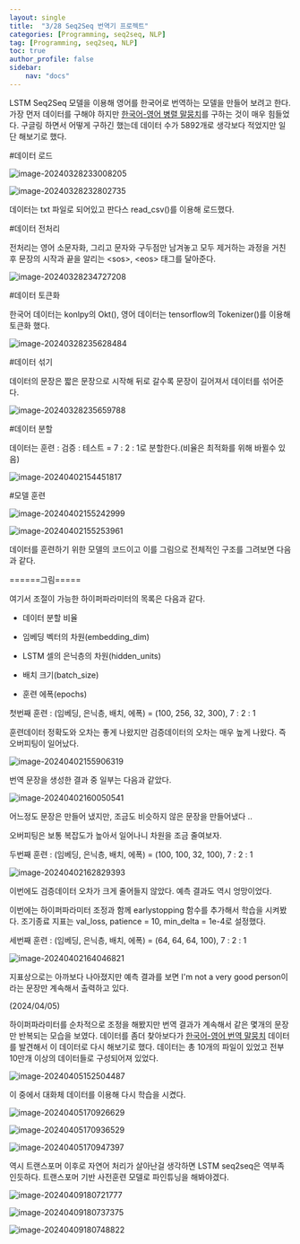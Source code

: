 ```yaml
---
layout: single
title:  "3/28 Seq2Seq 번역기 프로젝트"
categories: [Programming, seq2seq, NLP]
tag: [Programming, seq2seq, NLP]
toc: true
author_profile: false
sidebar:
    nav: "docs"
---
```


  LSTM Seq2Seq 모델을 이용해 영어를 한국어로 번역하는 모델을 만들어 보려고 한다. 가장 먼저 데이터를 구해야 하지만 [한국어-영어 병렬 말뭉치](http://www.manythings.org/anki)를 구하는 것이 매우 힘들었다. 구글링 하면서 어떻게 구하긴 했는데 데이터 수가 5892개로 생각보다 적었지만 일단 해보기로 했다.

#데이터 로드

![image-20240328233008205](../images/2024-03-28-seq2seq번역기/image-20240328233008205.png)

![image-20240328232802735](../images/2024-03-28-seq2seq번역기/image-20240328232802735.png)

데이터는 txt 파일로 되어있고 판다스 read_csv()를 이용해 로드했다. 



#데이터 전처리

전처리는 영어 소문자화, 그리고 문자와 구두점만 남겨놓고 모두 제거하는 과정을 거친 후 문장의 시작과 끝을 알리는 \<sos\>, \<eos\> 태그를 달아준다.

![image-20240328234727208](../images/2024-03-28-seq2seq번역기/image-20240328234727208.png)



#데이터 토큰화

한국어 데이터는 konlpy의 Okt(), 영어 데이터는 tensorflow의 Tokenizer()를 이용해 토큰화 했다.

![image-20240328235628484](../images/2024-03-28-seq2seq번역기/image-20240328235628484.png)

#데이터 섞기

데이터의 문장은 짧은 문장으로 시작해 뒤로 갈수록 문장이 길어져서 데이터를 섞어준다.

![image-20240328235659788](../images/2024-03-28-seq2seq번역기/image-20240328235659788.png)

#데이터 분할

데이터는 훈련 : 검증 : 테스트 = 7 : 2 : 1로 분할한다.(비율은 최적화를 위해 바뀔수 있음)

![image-20240402154451817](../images/2024-03-28-seq2seq번역기/image-20240402154451817.png)



#모델 훈련

![image-20240402155242999](../images/2024-03-28-seq2seq번역기/image-20240402155242999.png)

![image-20240402155253961](../images/2024-03-28-seq2seq번역기/image-20240402155253961.png)

데이터를 훈련하기 위한 모델의 코드이고 이를 그림으로 전체적인 구조를 그려보면 다음과 같다.



======그림=====

여기서 조절이 가능한 하이퍼파라미터의 목록은 다음과 같다.

* 데이터 분할 비율

* 임베딩 벡터의 차원(embedding_dim)
* LSTM 셀의 은닉층의 차원(hidden_units)
* 배치 크기(batch_size)
* 훈련 에폭(epochs)

첫번째 훈련 : (임베딩, 은닉층, 배치, 에폭) = (100, 256, 32, 300), 7 : 2 : 1

훈련데이터 정확도와 오차는 좋게 나왔지만 검증데이터의 오차는 매우 높게 나왔다. 즉 오버피팅이 일어났다.

![image-20240402155906319](../images/2024-03-28-seq2seq번역기/image-20240402155906319.png)

번역 문장을 생성한 결과 중 일부는 다음과 같았다.

![image-20240402160050541](../images/2024-03-28-seq2seq번역기/image-20240402160050541.png)

어느정도 문장은 만들어 냈지만, 조금도 비슷하지 않은 문장을 만들어냈다 ..

오버피팅은 보통 복잡도가 높아서 일어나니 차원을 조금 줄여보자.



두번째 훈련 : (임베딩, 은닉층, 배치, 에폭) = (100, 100, 32, 100), 7 : 2 : 1

![image-20240402162829393](../images/2024-03-28-seq2seq번역기/image-20240402162829393.png)

이번에도 검증데이터 오차가 크게 줄어들지 않았다. 예측 결과도 역시 엉망이었다.

이번에는 하이퍼파라미터 조정과 함께 earlystopping 함수를 추가해서 학습을 시켜봤다. 조기종료 지표는 val_loss, patience = 10, min_delta = 1e-4로 설정했다.

세번째 훈련 : (임베딩, 은닉층, 배치, 에폭) = (64, 64, 64, 100), 7 : 2 : 1

![image-20240402164046821](../images/2024-03-28-seq2seq번역기/image-20240402164046821.png)

지표상으로는 아까보다 나아졌지만 예측 결과를 보면 I'm not a very good person이라는 문장만 계속해서 출력하고 있다.



(2024/04/05)

하이퍼파라미터를 순차적으로 조정을 해봤지만 번역 결과가 계속해서 같은 몇개의 문장만 반복되는 모습을 보였다. 데이터를 좀더 찾아보다가 [한국어-영어 번역 말뭉치](https://aihub.or.kr/aihubdata/data/view.do?currMenu=115&topMenu=100&aihubDataSe=realm&dataSetSn=126) 데이터를 발견해서 이 데이터로 다시 해보기로 했다. 데이터는 총 10개의 파일이 있었고 전부 10만개 이상의 데이터들로 구성되어져 있었다. 

![image-20240405152504487](../images/2024-03-28-seq2seq번역기/image-20240405152504487.png)

이 중에서 대화체 데이터를 이용해 다시 학습을 시켰다.

![image-20240405170926629](../images/2024-03-28-seq2seq번역기/image-20240405170926629.png)

![image-20240405170936529](../images/2024-03-28-seq2seq번역기/image-20240405170936529.png)

![image-20240405170947397](../images/2024-03-28-seq2seq번역기/image-20240405170947397.png)

역시 트랜스포머 이후로 자연어 처리가 살아난걸 생각하면 LSTM seq2seq은 역부족인듯하다. 트랜스포머 기반 사전훈련 모델로 파인튜닝을 해봐야겠다.

![image-20240409180721777](../images/2024-03-28-seq2seq번역기/image-20240409180721777.png)

![image-20240409180737375](../images/2024-03-28-seq2seq번역기/image-20240409180737375.png)

![image-20240409180748822](../images/2024-03-28-seq2seq번역기/image-20240409180748822.png)


